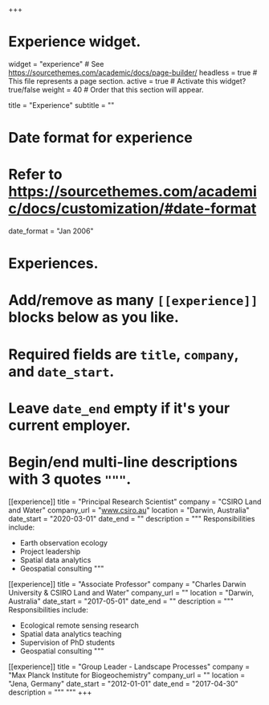 +++
# Experience widget.
widget = "experience"  # See https://sourcethemes.com/academic/docs/page-builder/
headless = true  # This file represents a page section.
active = true  # Activate this widget? true/false
weight = 40  # Order that this section will appear.

title = "Experience"
subtitle = ""

# Date format for experience
#   Refer to https://sourcethemes.com/academic/docs/customization/#date-format
date_format = "Jan 2006"

# Experiences.
#   Add/remove as many `[[experience]]` blocks below as you like.
#   Required fields are `title`, `company`, and `date_start`.
#   Leave `date_end` empty if it's your current employer.
#   Begin/end multi-line descriptions with 3 quotes `"""`.

[[experience]]
  title = "Principal Research Scientist"
  company = "CSIRO Land and Water"
  company_url = "www.csiro.au"
  location = "Darwin, Australia"
  date_start = "2020-03-01"
  date_end = ""
  description = """
  Responsibilities include:

  * Earth observation ecology
  * Project leadership
  * Spatial data analytics
  * Geospatial consulting
"""

[[experience]]
  title = "Associate Professor"
  company = "Charles Darwin University & CSIRO Land and Water"
  company_url = ""
  location = "Darwin, Australia"
  date_start = "2017-05-01"
  date_end = ""
  description = """
  Responsibilities include:

  * Ecological remote sensing research
  * Spatial data analytics teaching
  * Supervision of PhD students
  * Geospatial consulting
  """

[[experience]]
  title = "Group Leader - Landscape Processes"
  company = "Max Planck Institute for Biogeochemistry"
  company_url = ""
  location = "Jena, Germany"
  date_start = "2012-01-01"
  date_end = "2017-04-30"
  description = """
"""
+++
